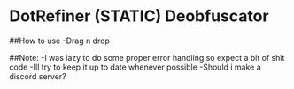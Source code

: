# DotRefiner (STATIC) Deobfuscator

##How to use
-Drag n drop

##Note:
-I was lazy to do some proper error handling so expect a bit of shit code
-Ill try to keep it up to date whenever possible
-Should i make a discord server?
